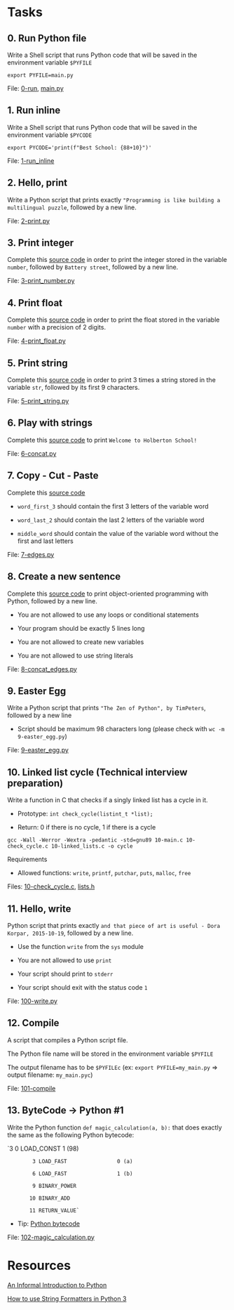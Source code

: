 # Tasks

## 0. Run Python file

Write a Shell script that runs Python code that will be saved in the environment variable `$PYFILE`

`export PYFILE=main.py`

File: [0-run](./0-run), [main.py](./main.py)

## 1. Run inline

Write a Shell script that runs Python code that will be saved in the environment variable `$PYCODE`

`export PYCODE='print(f"Best School: {88+10}")'`

File: [1-run_inline](./1-run_inline)

## 2. Hello, print

Write a Python script that prints exactly `"Programming is like building a multilingual puzzle`, followed by a new line.

File: [2-print.py](./2-print.py)

## 3. Print integer

Complete this [source code](https://github.com/holbertonschool/0x00.py/blob/master/3-print_number.py) in order to print the integer stored in the variable `number`, followed by `Battery street`, followed by a new line.

File: [3-print_number.py](./3-print_number.py)

## 4. Print float

Complete this [source code](https://github.com/holbertonschool/0x00.py/blob/master/4-print_float.py) in order to print the float stored in the variable `number` with a precision of 2 digits.

File: [4-print_float.py](./4-print_float.py)

## 5. Print string

Complete this [source code](https://github.com/holbertonschool/0x00.py/blob/master/5-print_string.py) in order to print 3 times a string stored in the variable `str`, followed by its first 9 characters.

File: [5-print_string.py](./5-print_string.py)

## 6. Play with strings

Complete this [source code](https://github.com/holbertonschool/0x00.py/blob/master/6-concat.py) to print `Welcome to Holberton School!`

File: [6-concat.py](./6-concat.py)

## 7. Copy - Cut - Paste

Complete this [source code](https://github.com/holbertonschool/0x00.py/blob/master/7-edges.py)

* `word_first_3` should contain the first 3 letters of the variable word

* `word_last_2` should contain the last 2 letters of the variable word

* `middle_word` should contain the value of the variable word without the first and last letters

File: [7-edges.py](./7-edges.py)

## 8. Create a new sentence

Complete this [source code](https://github.com/holbertonschool/0x00.py/blob/master/8-concat_edges.py) to print object-oriented programming with Python, followed by a new line.

* You are not allowed to use any loops or conditional statements

* Your program should be exactly 5 lines long

* You are not allowed to create new variables

* You are not allowed to use string literals

File: [8-concat_edges.py](./8-concat_edges.py)

## 9. Easter Egg

Write a Python script that prints `"The Zen of Python", by TimPeters`, followed by a new line

* Script should  be maximum 98 characters long (please check with `wc -m 9-easter_egg.py`)

File: [9-easter_egg.py](./9-easter_egg.py)

## 10. Linked list cycle (Technical interview preparation)

Write a function in C that checks if a singly linked list has a cycle in it.

* Prototype: `int check_cycle(listint_t *list);`

* Return: 0 if there is no cycle, 1 if there is a cycle

`gcc -Wall -Werror -Wextra -pedantic -std=gnu89 10-main.c 10-check_cycle.c 10-linked_lists.c -o cycle`

Requirements

* Allowed functions: `write`, `printf`, `putchar`, `puts`, `malloc`, `free`

Files: [10-check_cycle.c](./10-check_cycle.c), [lists.h](./lists.h)

## 11. Hello, write

Python script that prints exactly `and that piece of art is useful - Dora Korpar, 2015-10-19`, followed by a new line.

* Use the function `write` from the `sys` module

* You are not allowed to use `print`

* Your script should print to `stderr`

* Your script should exit with the status code `1`

File: [100-write.py](./100-write.py)

## 12. Compile

A script that compiles a Python script file.

The Python file name will be stored in the environment variable `$PYFILE`

The output filename has to be `$PYFILEc` (ex: `export PYFILE=my_main.py` => output filename: `my_main.pyc`)

File: [101-compile](./101-compile)

## 13. ByteCode -> Python #1 

Write the Python function `def magic_calculation(a, b):` that does exactly the same as the following Python bytecode:

`3           0 LOAD_CONST               1 (98)

            3 LOAD_FAST                0 (a)

            6 LOAD_FAST                1 (b)

            9 BINARY_POWER

           10 BINARY_ADD

           11 RETURN_VALUE`

* Tip: [Python bytecode](https://docs.python.org/3.4/library/dis.html)

File: [102-magic_calculation.py](./102-magic_calculation.py)

# Resources

[An Informal Introduction to Python](https://docs.python.org/3/tutorial/introduction.html)

[How to use String Formatters in Python 3](https://realpython.com/python-f-strings/)

